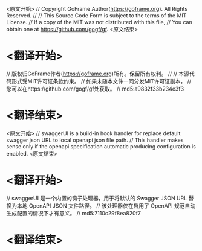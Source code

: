 
<原文开始>
// Copyright GoFrame Author(https://goframe.org). All Rights Reserved.
//
// This Source Code Form is subject to the terms of the MIT License.
// If a copy of the MIT was not distributed with this file,
// You can obtain one at https://github.com/gogf/gf.
<原文结束>

# <翻译开始>
// 版权归GoFrame作者(https://goframe.org)所有。保留所有权利。
//
// 本源代码形式受MIT许可证条款约束。
// 如果未随本文件一同分发MIT许可证副本，
// 您可以在https://github.com/gogf/gf处获取。
// md5:a9832f33b234e3f3
# <翻译结束>


<原文开始>
// swaggerUI is a build-in hook handler for replace default swagger json URL to local openapi json file path.
// This handler makes sense only if the openapi specification automatic producing configuration is enabled.
<原文结束>

# <翻译开始>
// swaggerUI 是一个内置的钩子处理器，用于将默认的 Swagger JSON URL 替换为本地 OpenAPI JSON 文件路径。
// 该处理器仅在启用了 OpenAPI 规范自动生成配置的情况下才有意义。
// md5:7110c29f8ea820f7
# <翻译结束>

